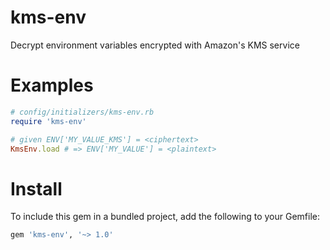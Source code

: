 # kms-env
Decrypt environment variables encrypted with Amazon's KMS service

# Examples
```ruby
# config/initializers/kms-env.rb
require 'kms-env'

# given ENV['MY_VALUE_KMS'] = <ciphertext>
KmsEnv.load # => ENV['MY_VALUE'] = <plaintext>
```

# Install
To include this gem in a bundled project, add the following to your Gemfile:

```ruby
gem 'kms-env', '~> 1.0'
```

